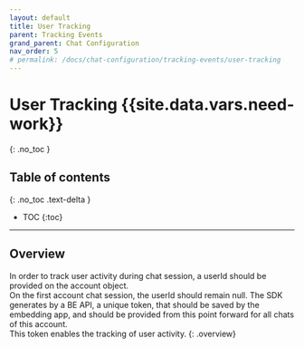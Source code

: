 ```yaml
---
layout: default
title: User Tracking
parent: Tracking Events
grand_parent: Chat Configuration
nav_order: 5
# permalink: /docs/chat-configuration/tracking-events/user-tracking
---
```


# User Tracking {{site.data.vars.need-work}}
{: .no_toc }

## Table of contents
{: .no_toc .text-delta }

- TOC
{:toc}

---

## Overview
In order to track user activity during chat session, a userId should be provided on the account object.   
On the first account chat session, the userId should remain null. The SDK generates by a BE API, a unique token, that should be saved by the embedding app, and should be provided from this point forward for all chats of this account.   
This token enables the tracking of user activity.
{: .overview}

